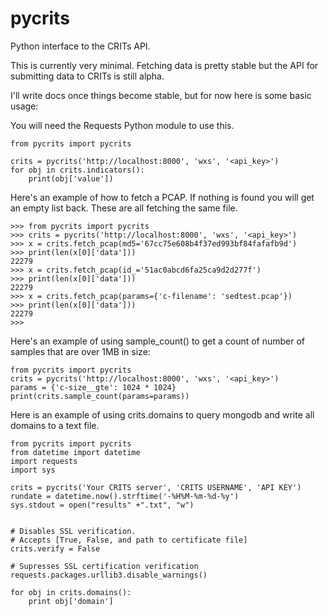 pycrits
=======

Python interface to the CRITs API.

This is currently very minimal. Fetching data is pretty stable but the API for
submitting data to CRITs is still alpha.

I'll write docs once things become stable, but for now here is some basic
usage:

You will need the Requests Python module to use this.

```
from pycrits import pycrits

crits = pycrits('http://localhost:8000', 'wxs', '<api_key>')
for obj in crits.indicators():
    print(obj['value']) 
```

Here's an example of how to fetch a PCAP. If nothing is found you will
get an empty list back. These are all fetching the same file.

```
>>> from pycrits import pycrits
>>> crits = pycrits('http://localhost:8000', 'wxs', '<api_key>')
>>> x = crits.fetch_pcap(md5='67cc75e608b4f37ed993bf84fafafb9d')
>>> print(len(x[0]['data'])) 
22279
>>> x = crits.fetch_pcap(id_='51ac0abcd6fa25ca9d2d277f')
>>> print(len(x[0]['data'])) 
22279
>>> x = crits.fetch_pcap(params={'c-filename': 'sedtest.pcap'})
>>> print(len(x[0]['data'])) 
22279
>>>
```

Here's an example of using sample_count() to get a count of number of samples
that are over 1MB in size:

```
from pycrits import pycrits
crits = pycrits('http://localhost:8000', 'wxs', '<api_key>')
params = {'c-size__gte': 1024 * 1024}
print(crits.sample_count(params=params)) 
```

Here is an example of using crits.domains to query mongodb and write all domains to a text file.

```
from pycrits import pycrits
from datetime import datetime
import requests
import sys

crits = pycrits('Your CRITS server', 'CRITS USERNAME', 'API KEY')
rundate = datetime.now().strftime('-%H%M-%m-%d-%y')
sys.stdout = open("results" +".txt", "w")


# Disables SSL verification.
# Accepts [True, False, and path to certificate file]
crits.verify = False

# Supresses SSL certification verification
requests.packages.urllib3.disable_warnings()

for obj in crits.domains():
    print obj['domain']
```

